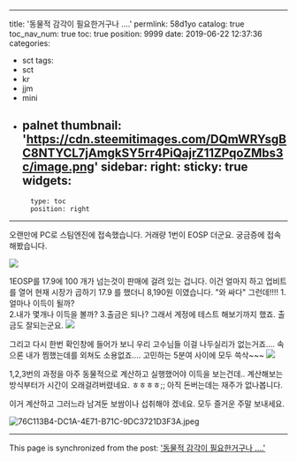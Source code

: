 
---
title: '동물적 감각이 필요한거구나 ....'
permlink: 58d1yo
catalog: true
toc_nav_num: true
toc: true
position: 9999
date: 2019-06-22 12:37:36
categories:
- sct
tags:
- sct
- kr
- jjm
- mini
- palnet
thumbnail: 'https://cdn.steemitimages.com/DQmWRYsgBC8NTYCL7jAmgkSY5rr4PiQajrZ11ZPqoZMbs3c/image.png'
sidebar:
    right:
        sticky: true
widgets:
    -
        type: toc
        position: right
---


오랜만에 PC로 스팀엔진에 접속했습니다. 
거래량 1번이 EOSP 더군요. 궁금증에 접속해봤습니다. 

![](https://cdn.steemitimages.com/DQmWRYsgBC8NTYCL7jAmgkSY5rr4PiQajrZ11ZPqoZMbs3c/image.png)

1EOSP를 17.9에 100 개가 넘는것이 판매에 걸려 있는 겁니다. 
이건 얼마지 하고 업비트를 열어 현재 시장가 곱하기 17.9 를 했더니 8,190원 이였습니다. 
"와 싸다" 
그런데!!!!
1.얼마나 이득이 될까?  
2.내가 몇개나 이득을 볼까? 
3.출금은 되나?
그래서 계정에 테스트 해보기까지 했죠. 
출금도 잘되는군요.
![](https://cdn.steemitimages.com/DQmbvAsxgW8KBdKjw1T3YHv3BZGQwTvAQ3cz8sTR4pPUKYS/image.png)


그리고 다시 한번 확인창에 들어가 보니 우리 고수님들 이걸 나두실리가 없는거죠....
속으론 내가 찜했는데를 외쳐도 소용없죠....
고민하는 5분여 사이에 모두 쓱삭~~~ 
![](https://cdn.steemitimages.com/DQmTxRdUEZ4RnLqr2sygtSGX7nmWvgLHJTMdWoXK34TUmSd/image.png)

1,2,3번의 과정을 아주 동물적으로 계산하고 실행했어야 이득을 보는건데.. 
계산해보는 방식부터가 시간이 오래걸려버렸네요. ㅎㅎㅎㅎ;; 
아직 돈버는데는 재주가 없나봅니다. 


이거 계산하고 그러느라 남겨둔 보쌈이나 섭취해야 겠네요. 모두 즐거운 주말 보내세요.

![76C113B4-DC1A-4E71-B71C-9DC3721D3F3A.jpeg](https://cdn.steemitimages.com/DQmT4RiDpkYDLtkKyiBRQfhExz4k5rqfMHukVU88t827tQg/76C113B4-DC1A-4E71-B71C-9DC3721D3F3A.jpeg)

- - -

This page is synchronized from the post: ['동물적 감각이 필요한거구나 ....'](https://steemit.com/@kingbit/58d1yo)
